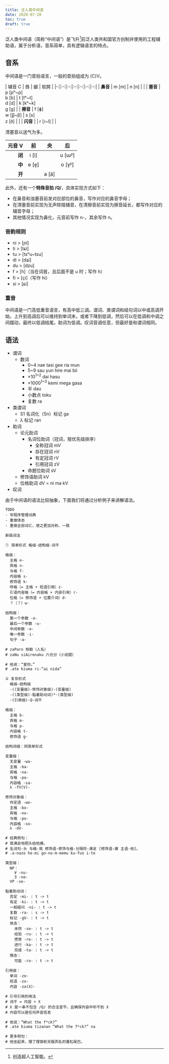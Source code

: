 ```yaml
---
title: 泛人类中间语
date: 2020-07-28
toc: true
draft: true
---
```


泛人类中间语（简称“中间语”）是飞升[^ascension]前泛人类共和国官方创制并使用的工程辅助语，属于分析语，音系简单，具有逻辑语言的特点。

[^ascension]: 创造超人工智能。

## 音系

中间语是一门音拍语言，一般的音拍组成为 (C)V。

| 辅音 C | 唇 | 龈 | 软腭 |
|-:|:-:|:-:|:-:|:-:|:-:|:-:|
| **鼻音** | m [m] | n [n] | [ ]() |
| **塞音** | p [pʰ~p]<br>b [b] | t [tʰ~t]<br>d [d] | k [kʰ~k]<br>g [g] |
| **擦音** | f [ɸ]<br>w [β̞~β] | s [s]<br>z [ð] | [ ]() |
| **闪音** | [ ]() | r [ɾ~l] | [ ]() |

清塞音以送气为多。

| 元音 V | 前 | 央 | 后 |
|-:|:-:|:-:|:-:|
| **闭** | i [i] | [ ]() | u [ɯᵝ] |
| **中** | e [e̞] | [ ]() | o [ɤ̞ᵝ] |
| **开** | [ ]() | a [ä] | [ ]() |

此外，还有一个**特殊音拍 /Q/**，具体实现方式如下：

- 在鼻音和浊塞音前发对应部位的鼻音，写作对应的鼻音字母；
- 在清塞音前实现为无声除阻辅音，在清擦音前实现为擦音延长，都写作对应的辅音字母；
- 其他情况实现为鼻化，元音前写作 n-，其余写作 n。

### 音韵规则

- ni > [ɲi]
- ti > [tɕi]
- tu > [tsʰu~tsu]
- di > [dʑi]
- du > [dzu]
- f > [h]（当在词首，且后面不是 u 时；写作 h）
- fi > [çi]（写作 hi）
- si > [ɕi]

### 重音

中间语是一门高低重音语言，有高中低三调。谓词、类谓词和结句词以中或高调开始，上升到高调后可以维持到单词末，或者下降到低调，然后可以在低调和中调之间摆动，最终以低调结尾。助词为低调。叹词音调任意，但最好是和谓词相同。

## 语法

- 谓词
  - 数词
    - 0~4 nae tasi gee ria mun
    - 5~9 sau yun hire mai bii
    - ×10<sup>1~2</sup> dai hasu
    - ×1000<sup>1~3</sup> kemi mega gasa
    - 半 dau
    - 小数点 toku
    - 复数 ra
- 类谓词
  - S1 名词化（Sn）标记 ga
  - λ 标记 ran
- 助词
  - 论元助词
    - 名词位助词（冠词，按优先级排序）
      - 全称冠词 mV
      - 存在冠词 nV
      - 有定冠词 rV
      - 引用冠词 zV
    - 命题位助词 sV
  - 修饰语助词 kV
  - 位格助词 dV = ni ma kV
- 叹词

由于中间语的语法比较抽象，下面我们将通过分析例子来讲解语法。

```
TODO
- 写程序管理词典
- 重做体态
- 重做全部词汇，使之更加对称、一致
```

```
新版词法

① 简单形式 格缀-结构缀-词干

格缀：
  主格 ∅-
  宾格 n-
  与格 f-
  内容格 s-
  修饰语 k-
  呼格（= 主格 + 短语引用）z-
  引语内容格（= 内容格 + 内容引用）r-
  位格（= 修饰语 + 位置介词）d-
  ？（？）w-

结构缀：
  第一个参数 -e-
  最后一个参数 -u-
  中间参数 -o-
  唯一参数 -i-
  句子 -a-

# zaParo 帕勒（人名）
# zaNu siAirenaku 六光分（小说题）

# 他说：“爱你。”
# .ate kiuma ri-“ai nida”

② 复杂形式
  格缀-结构缀
  -((变量缀)-修饰对象缀)-(变量缀)
  -((类型缀)-黏着助动词)*-(类型缀)
  -(引用缀)-Q-词干

格缀：
  主格 b-
  宾格 m-
  与格 p-
  内容格 t-
  修饰语 g-

结构词缀：同简单形式

变量缀：
  无变量 -wa-
  主格 -ba-
  宾格 -na-
  与格 -pa-
  内容格 -sa-
  λ -fV(V)-

修饰对象缀：
  作定语 -wo-
  主格 -bo-
  宾格 -no-
  与格 -po-
  内容格 -so-
  λ -dV-

# 经典例句：
# 我满足地把头给他摸。
# 名词句-头 与格-我 修饰语-修饰与格-分隔符-满足 [修饰语-摸 主语-他]。
# .a-nazo he-mi go-no-m-memu ku-fuo i-te

类型缀：
  NP：
    ∀ -nu-
    ∃ -ne-
  VP -se-

黏着助动词：
  否定 -mi- : t -> t
  有定 -ki- : t -> t
  一般疑问 -ni- : t -> t
  复数 -ra- : s -> t
  标记 -gV- : t -> t
  体态：
    未然 -se- : t -> t
    经验 -ru- : t -> t
    惯常 -re- : t -> t
    进行 -ka- : t -> t
    完成 -ta- : t -> t
  情态：
    可能 -ro- : t -> t

引用缀：
  单词 -ze-
  短语 -zo-
  内容 -za(X)-

# 引号引用的用法
# 词干 = 内容 + X
# X 是一串不包含 /Q/ 的合法音节，且确保内容中听不到 X
# 内容可以是任何声音信息

# 他说：“What the f*ck?”
# .ate kiuma tizanan “What the f*ck?” na

# 更多例句：
# 他坐起来，理了理穿航天服弄乱的蓬松尾巴。
```
